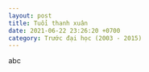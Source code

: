 ```yaml
---
layout: post
title: Tuổi thanh xuân 
date: 2021-06-22 23:26:20 +0700
category: Trước đại học (2003 - 2015)
---
```


abc
